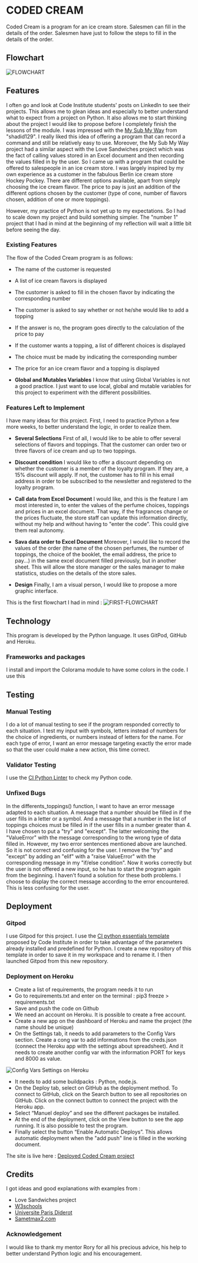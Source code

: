 # CODED CREAM
Coded Cream is a program for an ice cream store. Salesmen can fill in the details of the order. Salesmen have just to follow the steps to fill in the details of the order.

## Flowchart
![FLOWCHART](/assets/images/flowchart.png)

## Features
I often go and look at Code Institute students' posts on LinkedIn to see their projects. This allows me to glean ideas and especially to better understand what to expect from a project on Python. It also allows me to start thinking about the project I would like to propose before I completely finish the lessons of the module.
I was impressed with the [My Sub My Way](https://github.com/shahid129/my-sub-my-way) from "shadid129". I really liked this idea of offering a program that can record a command and still be relatively easy to use.
Moreover, the My Sub My Way project had a similar aspect with the Love Sandwiches project which was the fact of calling values stored in an Excel document and then recording the values filled in by the user. 
So I came up with a program that could be offered to salespeople in an ice cream store. I was largely inspired by my own experience as a customer in the fabulous Berlin ice cream store Hockey Pockey. There are different options available, apart from simply choosing the ice cream flavor. The price to pay is just an addition of the different options chosen by the customer (type of cone, number of flavors chosen, addition of one or more toppings).

However, my practice of Python is not yet up to my expectations. So I had to scale down my project and build something simpler. The "number 1" project that I had in mind at the beginning of my reflection will wait a little bit before seeing the day.

### Existing Features
The flow of the Coded Cream program is as follows: 
- The name of the customer is requested
- A list of ice cream flavors is displayed
- The customer is asked to fill in the chosen flavor by indicating the corresponding number
- The customer is asked to say whether or not he/she would like to add a topping
- If the answer is no, the program goes directly to the calculation of the price to pay
- If the customer wants a topping, a list of different choices is displayed
- The choice must be made by indicating the corresponding number
- The price for an ice cream flavor and a topping is displayed

- __Global and Mutables Variables__
I know that using Global Variables is not a good practice. I just want to use local, global and mutable variables for this project to experiment with the different possibilities. 

### Features Left to Implement
I have many ideas for this project. First, I need to practice Python a few more weeks, to better understand the logic, in order to realize them.

- __Several Selections__
First of all, I would like to be able to offer several selections of flavors and toppings. That the customer can order two or three flavors of ice cream and up to two toppings.

- __Discount condition__
I would like to offer a discount depending on whether the customer is a member of the loyalty program. If they are, a 15% discount will apply. If not, the customer has to fill in his email address in order to be subscribed to the newsletter and registered to the loyalty program.

- __Call data from Excel Document__
I would like, and this is the feature I am most interested in, to enter the values of the perfume choices, toppings and prices in an excel document. That way, if the fragrances change or the prices fluctuate, the store staff can update this information directly, without my help and without having to "enter the code". This could give them real autonomy.

- __Sava data order to Excel Document__
Moreover, I would like to record the values of the order (the name of the chosen perfumes, the number of toppings, the choice of the booklet, the email address, the price to pay...) in the same excel document filled previously, but in another sheet. This will allow the store manager or the sales manager to make statistics, studies on the details of the store sales.

- __Design__
Finally, I am a visual person, I would like to propose a more graphic interface.

This is the first flowchart I had in mind :
![FIRST-FLOWCHART](/assets/images/flowchart-first.jpg)

## Technology
This program is developed by the Python language.
It uses GitPod, GitHub and Heroku.

### Frameworks and packages
I install and import the Colorama module to have some colors in the code. I use this 

## Testing
### Manual Testing
I do a lot of manual testing to see if the program responded correctly to each situation.
I test my input with symbols, letters instead of numbers for the choice of ingredients, or numbers instead of letters for the name.
For each type of error, I want an error message targeting exactly the error made so that the user could make a new action, this time correct.

### Validator Testing
I use the [CI Python Linter](https://pep8ci.herokuapp.com/) to check my Python code.

### Unfixed Bugs
In the differents_toppings() function, I want to have an error message adapted to each situation. A message that a number should be filled in if the user fills in a letter or a symbol. And a message that a number in the list of toppings choices must be filled in if the user fills in a number greater than 4. 
I have chosen to put a "try" and "except". The latter welcoming the "ValueError" with the message corresponding to the wrong type of data filled in. However, my two error sentences mentioned above are launched. So it is not correct and confusing for the user. 
I remove the "try" and "except" by adding an "elif" with a "raise ValueError" with the corresponding message in my "if/else condition". 
Now it works correctly but the user is not offered a new input, so he has to start the program again from the beginning. I haven't found a solution for these both problems. I choose to display the correct message according to the error encountered. This is less confusing for the user.

## Deployment
### Gitpod
I use Gitpod for this project. I use the [CI python essentials template](https://github.com/Code-Institute-Org/python-essentials-template) proposed by Code Institute in order to take advantage of the parameters already installed and predefined for Python.
I create a new repository of this template in order to save it in my workspace and to rename it. I then launched Gitpod from this new repository.

### Deployment on Heroku
- Create a list of requirements, the program needs it to run
- Go to requirements.txt and enter on the terminal : pip3 freeze > requirements.txt
- Save and push the code on Github
- We need an account on Heroku. It is possible to create a free account.
- Create a new app on the dashboard of Heroku and name the project (the name should be unique)
- On the Settings tab, it needs to add parameters to the Config Vars section. Create a cong var to add informations from the creds.json (connect the Heroku app with the settings about spreadsheet). And it needs to create another config var with the information PORT for keys and 8000 as value.

![Config Vars Settings on Heroku](/assets/images/heroku-config-vars.png)

- It needs to add some buildpacks : Python, node.js.
- On the Deploy tab, select on GitHub as the deployment method. To connect to GitHub, click on the Search button to see all repositories on GitHub. Click on the connect button to connect the project with the Heroku app.
- Select “Manuel deploy” and see the different packages be installed. 
- At the end of the deployment, click on the View button to see the app running. It is also possible to test the program. 
- Finally select the button “Enable Automatic Deploys”. This allows automatic deployment when the "add push" line is filled in the working document.

The site is live here : [Deployed Coded Cream project](https://coded-cream.herokuapp.com/)

## Credits
I got ideas and good explanations with examples from : 

- Love Sandwiches project
- [W3schools](https://www.w3schools.com/)
- [Universite Paris Diderot](https://python.sdv.univ-paris-diderot.fr/)
- [Sametmax2.com](https://sametmax2.com/)

### Acknowledgement
I would like to thank my mentor Rory for all his precious advice, his help to better understand Python logic and his encouragement.